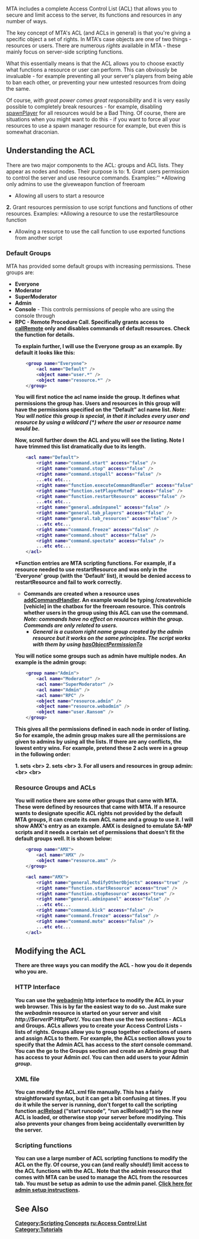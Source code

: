 MTA includes a complete Access Control List (ACL) that allows you to secure and limit access to the server, its functions and resources in any number of ways.

The key concept of MTA's ACL (and ACLs in general) is that you're giving a specific object a set of rights. In MTA's case objects are one of two things - resources or users. There are numerous *rights* available in MTA - these mainly focus on server-side scripting functions.

What this essentially means is that the ACL allows you to choose exactly what functions a resource or user can perform. This can obviously be invaluable - for example preventing all your server's players from being able to ban each other, or preventing your new untested resources from doing the same.

Of course, *with great power comes great responsibility* and it is very easily possible to completely break resources - for example, disabling [spawnPlayer](/docs/spawnplayer.md "wikilink") for all resources would be a Bad Thing. Of course, there are situations when you might want to do this - if you want to force all your resources to use a spawn manager resource for example, but even this is somewhat draconian.

Understanding the ACL
---------------------

There are two major components to the ACL: groups and ACL lists. They appear as **<group name="">** nodes and **<acl name="" />** nodes. Their purpose is to:
**1.** Grant users permission to control the server and use resource commands. Examples:''
\*Allowing only admins to use the giveweapon function of freeroam

-   Allowing all users to start a resource

**2.** Grant resources permission to use script functions and functions of other resources. Examples:
\*Allowing a resource to use the restartResource function

-   Allowing a resource to use the call function to use exported functions from another script

### Default Groups

MTA has provided some default groups with increasing permissions. These groups are:

-   **Everyone**
-   **Moderator**
-   **SuperModerator**
-   **Admin**
-   **Console** - This controls permissions of people who are using the console through **<object name="user.Console" />**
-   **RPC** - Remote Procedure Call. Specifically grants access to [callRemote](/docs/callremote.md "wikilink") only and disables commands of default resources. Check the function for details.

To explain further, I will use the Everyone group as an example. By default it looks like this:

``` lua
    <group name="Everyone">
        <acl name="Default" />
        <object name="user.*" />
        <object name="resource.*" />
    </group>
```

You will first notice the acl name inside the group. It defines what permissions the group has. Users and resources in this group will have the permissions specified on the “Default” acl name list. *Note: You will notice this group is special, in that it includes every user and resource by using a **wildcard (\*)** where the user or resource name would be.*

Now, scroll further down the ACL and you will see the **<acl name="Default" />** listing. Note I have trimmed this list dramatically due to its length.

``` lua
    <acl name="Default">
        <right name="command.start" access="false" />
        <right name="command.stop" access="false" />
        <right name="command.stopall" access="false" />
        ...etc etc...
        <right name="function.executeCommandHandler" access="false" />
        <right name="function.setPlayerMuted" access="false" />
        <right name="function.restartResource" access="false" />
        ...etc etc...
        <right name="general.adminpanel" access="false" />
        <right name="general.tab_players" access="false" />
        <right name="general.tab_resources" access="false" />
        ...etc etc...
        <right name="command.freeze" access="false" />
        <right name="command.shout" access="false" />
        <right name="command.spectate" access="false" />
        ...etc etc...
    </acl>
```

\***Function** entries are MTA scripting functions. For example, if a resource needed to use restartResource and was only in the 'Everyone' group (with the 'Default' list), it would be denied access to restartResource and fail to work correctly.

-   **Commands** are created when a resource uses [addCommandHandler](/docs/addcommandhandler.md "wikilink"). An example would be typing **/createvehicle \[vehicle\]** in the chatbox for the freeroam resource. This controls whether users in the group using this ACL can use the command. *Note: commands have no effect on resources within the group. Commands are only related to users.*
    -   *General is a custom right name group created by the admin resource but it works on the same principles. The script works with them by using [hasObjectPermissionTo](/docs/hasobjectpermissionto.md "wikilink")*

You will notice some groups such as admin have multiple **<acl name="" />** nodes. An example is the admin group:

``` lua
    <group name="Admin">
        <acl name="Moderator" />
        <acl name="SuperModerator" />
        <acl name="Admin" />
        <acl name="RPC" />
        <object name="resource.admin" />
        <object name="resource.webadmin" />
        <object name="user.Ransom" />
    </group>
```

This gives all the permissions defined in each **<acl name="" />** node in order of listing. So for example, the admin group makes sure all the permissions are given to admins by using all the lists. If there are any conflicts, the lowest entry wins. For example, pretend these 2 acls were in a group in the following order:

**1.** **<acl name="Default">** sets <right name="general.ModifyOtherObjects" access="false" /> <br\> **2.** **<acl name="Admin">** sets <right name="general.ModifyOtherObjects" access="true" /> <br\> **3.** For all users and resources in group admin: <right name="general.ModifyOtherObjects" access="true" /><br\> <br\>

### Resource Groups and ACLs

You will notice there are some other groups that came with MTA. These were defined by resources that came with MTA. If a resource wants to designate specific ACL rights not provided by the default MTA groups, it can create its own ACL name and a group to use it. I will show AMX's entry as an example. AMX is designed to emulate SA-MP scripts and it needs a certain set of permissions that doesn't fit the default groups well. It is shown below:

``` lua
    <group name="AMX">
        <acl name="AMX" />
        <object name="resource.amx" />
    </group>

    <acl name="AMX">
        <right name="general.ModifyOtherObjects" access="true" />
        <right name="function.startResource" access="true" />
        <right name="function.stopResource" access="true" />
        <right name="general.adminpanel" access="false" />
        ...etc etc...
        <right name="command.kick" access="false" />
        <right name="command.freeze" access="false" />
        <right name="command.mute" access="false" />
        ...etc etc...
    </acl>
```

Modifying the ACL
-----------------

There are three ways you can modify the ACL - how you do it depends who you are.

### HTTP Interface

You can use the [webadmin](/docs/resource/webadmin.md "wikilink") http interface to modify the ACL in your web browser. This is by far the easiest way to do so. Just make sure the *webadmin* resource is started on your server and visit *http://ServerIP:HttpPort/*. You can then use the two sections - ACLs and Groups. ACLs allows you to create your Access Control Lists - lists of rights. Groups allow you to group together collections of users and assign ACLs to them. For example, the ACLs section allows you to specify that the Admin ACL has access to the *start* console command. You can the go to the Groups section and create an Admin *group* that has access to your Admin *acl*. You can then add users to your Admin *group*.

### XML file

You can modify the ACL.xml file manually. This has a fairly straightforward syntax, but it can get a bit confusing at times. If you do it while the server is running, don't forget to call the scripting function [aclReload](/docs/aclreload.md "wikilink") (“start runcode”, “run aclReload()”) so the new ACL is loaded, or otherwise stop your server before modifying. This also prevents your changes from being accidentally overwritten by the server.

### Scripting functions

You can use a large number of ACL scripting functions to modify the ACL on the fly. Of course, you can (and really should!) limit access to the ACL functions with the ACL. Note that the **admin resource** that comes with MTA can be used to manage the ACL from the resources tab. You must be setup as admin to use the admin panel. [Click here for admin setup instructions](http://wiki.multitheftauto.com/wiki/Admin).

See Also
--------

[Category:Scripting Concepts](/docs/category-scripting_concepts.md "wikilink") [ru:Access Control List](/docs/ru-access_control_list.md "wikilink") [Category:Tutorials](/docs/category-tutorials.md "wikilink")
